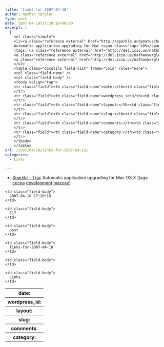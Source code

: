 ```yaml
---
title: 'links for 2007-04-18'
author: Nathan Yergler
type: post
date: 2007-04-18T17:20:16+00:00
excerpt: |
  |
    <ul class="simple">
    <li><a class="reference external" href="http://sparkle.andymatuschak.org/">Sparkle – Trac</a>
    Automatic application upgrading for Mac <span class="caps">OS</span> X
    (tags: <a class="reference external" href="http://del.icio.us/nathanyergler/cocoa">cocoa</a>
    <a class="reference external" href="http://del.icio.us/nathanyergler/development">development</a>
    <a class="reference external" href="http://del.icio.us/nathanyergler/macosx">macosx</a>)</li>
    </ul>
    <table class="docutils field-list" frame="void" rules="none">
    <col class="field-name" />
    <col class="field-body" />
    <tbody valign="top">
    <tr class="field"><th class="field-name">date:</th><td class="field-body">2007-04-18 17:20:16</td>
    </tr>
    <tr class="field"><th class="field-name">wordpress_id:</th><td class="field-body">517</td>
    </tr>
    <tr class="field"><th class="field-name">layout:</th><td class="field-body">post</td>
    </tr>
    <tr class="field"><th class="field-name">slug:</th><td class="field-body">links-for-2007-04-18</td>
    </tr>
    <tr class="field"><th class="field-name">comments:</th><td class="field-body"></td>
    </tr>
    <tr class="field"><th class="field-name">category:</th><td class="field-body">Links</td>
    </tr>
    </tbody>
    </table>
url: /2007/04/18/links-for-2007-04-18/
categories:
  - Links

---
```

<ul class="simple">
  <li>
    <a class="reference external" href="http://sparkle.andymatuschak.org/">Sparkle – Trac</a> Automatic application upgrading for Mac <span class="caps">OS</span> X (tags: <a class="reference external" href="http://del.icio.us/nathanyergler/cocoa">cocoa</a> <a class="reference external" href="http://del.icio.us/nathanyergler/development">development</a> <a class="reference external" href="http://del.icio.us/nathanyergler/macosx">macosx</a>)
  </li>
</ul>

<table class="docutils field-list" frame="void" rules="none">
  <col class="field-name" /> <col class="field-body" /> <tr class="field">
    <th class="field-name">
      date:
    </th>

    <td class="field-body">
      2007-04-18 17:20:16
    </td>
  </tr>

  <tr class="field">
    <th class="field-name">
      wordpress_id:
    </th>

    <td class="field-body">
      517
    </td>
  </tr>

  <tr class="field">
    <th class="field-name">
      layout:
    </th>

    <td class="field-body">
      post
    </td>
  </tr>

  <tr class="field">
    <th class="field-name">
      slug:
    </th>

    <td class="field-body">
      links-for-2007-04-18
    </td>
  </tr>

  <tr class="field">
    <th class="field-name">
      comments:
    </th>

    <td class="field-body">
    </td>
  </tr>

  <tr class="field">
    <th class="field-name">
      category:
    </th>

    <td class="field-body">
      Links
    </td>
  </tr>
</table>